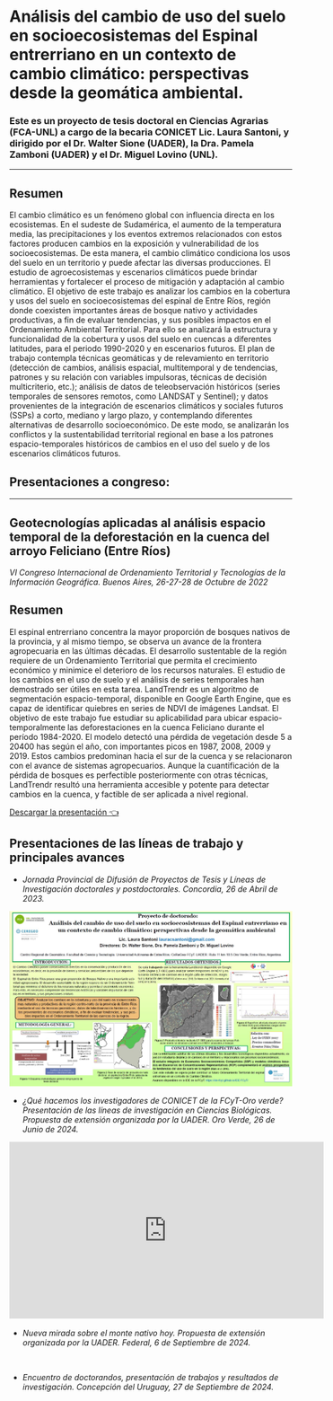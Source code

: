 # Análisis del cambio de uso del suelo en socioecosistemas del Espinal entrerriano en un contexto de cambio climático: perspectivas desde la geomática ambiental.

### Este es un proyecto de tesis doctoral en Ciencias Agrarias (FCA-UNL) a cargo de la becaria CONICET Lic. Laura Santoni, y dirigido por el Dr. Walter Sione (UADER), la Dra. Pamela Zamboni (UADER) y el Dr. Miguel Lovino (UNL).
---

## Resumen

El cambio climático es un fenómeno global con influencia directa en los ecosistemas. En el sudeste de Sudamérica, el aumento de la temperatura media, las precipitaciones
y los eventos extremos relacionados con estos factores producen cambios en la exposición y vulnerabilidad de los socioecosistemas. De esta manera, el cambio
climático condiciona los usos del suelo en un territorio y puede afectar las diversas producciones. El estudio de agroecosistemas y escenarios climáticos puede
brindar herramientas y fortalecer el proceso de mitigación y adaptación al cambio climático. El objetivo de este trabajo es analizar los cambios en la cobertura y usos del suelo en socioecosistemas del espinal de Entre Ríos, región donde coexisten importantes áreas de bosque nativo y actividades productivas, a fin de evaluar
tendencias, y sus posibles impactos en el Ordenamiento Ambiental Territorial. Para ello se analizará la estructura y funcionalidad de la cobertura y usos del suelo en cuencas a diferentes latitudes, para el periodo 1990-2020 y en escenarios futuros. El plan de trabajo contempla técnicas geomáticas y de relevamiento en territorio (detección de cambios, análisis espacial, multitemporal y de tendencias, patrones y su
relación con variables impulsoras, técnicas de decisión multicriterio, etc.); análisis de datos de teleobservación históricos (series temporales de sensores remotos, como LANDSAT y Sentinel); y datos provenientes de la integración de escenarios climáticos
y sociales futuros (SSPs) a corto, mediano y largo plazo, y contemplando diferentes alternativas de desarrollo socioeconómico. De este modo, se analizarán los conflictos
y la sustentabilidad territorial regional en base a los patrones espacio-temporales históricos de cambios en el uso del suelo y de los escenarios climáticos futuros.

## Presentaciones a congreso:
---
## **Geotecnologías aplicadas al análisis espacio temporal de la deforestación en la cuenca del arroyo Feliciano (Entre Ríos)**
*VI Congreso Internacional de Ordenamiento Territorial y Tecnologías de la Información Geográfica. Buenos Aires, 26-27-28 de Octubre de 2022*
## Resumen 

El espinal entrerriano concentra la mayor proporción de bosques nativos de la
provincia, y al mismo tiempo, se observa un avance de la frontera agropecuaria en las
últimas décadas. El desarrollo sustentable de la región requiere de un Ordenamiento
Territorial que permita el crecimiento económico y minimice el deterioro de los
recursos naturales. El estudio de los cambios en el uso de suelo y el análisis de series
temporales han demostrado ser útiles en esta tarea. LandTrendr es un algoritmo de
segmentación espacio-temporal, disponible en Google Earth Engine, que es capaz de
identificar quiebres en series de NDVI de imágenes Landsat. El objetivo de este trabajo fue estudiar su aplicabilidad para ubicar espacio-temporalmente las
deforestaciones en la cuenca Feliciano durante el período 1984-2020. El modelo
detectó una pérdida de vegetación desde 5 a 20400 has según el año, con importantes
picos en 1987, 2008, 2009 y 2019. Estos cambios predominan hacia el sur de la
cuenca y se relacionaron con el avance de sistemas agropecuarios. Aunque la
cuantificación de la pérdida de bosques es perfectible posteriormente con otras
técnicas, LandTrendr resultó una herramienta accesible y potente para detectar
cambios en la cuenca, y factible de ser aplicada a nivel regional.

[Descargar la presentación 👈](https://drive.google.com/file/d/1fK1M2k_7MewME4o5wmfchyVzSv1PsuLj/view?usp=sharing)


## **Presentaciones de las líneas de trabajo y principales avances**
* *Jornada Provincial de Difusión de Proyectos de Tesis y Líneas de Investigación
doctorales y postdoctorales. Concordia, 26 de Abril de 2023.*

<img src="https://raw.githubusercontent.com/IDE-FCyT/IDE-FCyT/main/images/presentacion_laura.jpg">
<br>


* *¿Qué hacemos los investigadores de CONICET de la FCyT-Oro verde? Presentación de las líneas de investigación en Ciencias Biológicas. Propuesta de extensión organizada por la UADER. Oro Verde, 26 de Junio de 2024.*

<iframe width="560" height="315" src="https://www.youtube.com/embed/W_4RKyJfWpo?si=_3jy-ZTQmjvFrsEx" title="YouTube video player" frameborder="0" allow="accelerometer; autoplay; clipboard-write; encrypted-media; gyroscope; picture-in-picture; web-share" referrerpolicy="strict-origin-when-cross-origin" allowfullscreen></iframe>

* *Nueva mirada sobre el monte nativo hoy. Propuesta de extensión organizada por la UADER. Federal, 6 de Septiembre de 2024.*
<br>

* *Encuentro de doctorandos, presentación de trabajos y resultados de investigación. Concepción del Uruguay, 27 de Septiembre de 2024.*
